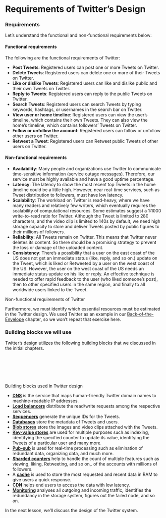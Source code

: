 # Requirements of Twitter’s Design

### Requirements <a href="#requirements-0" id="requirements-0"></a>

Let’s understand the functional and non-functional requirements below:

#### Functional requirements <a href="#functional-requirements-1" id="functional-requirements-1"></a>

The following are the functional requirements of Twitter:

* **Post Tweets**: Registered users can post one or more Tweets on Twitter.
* **Delete Tweets**: Registered users can delete one or more of their Tweets on Twitter.
* **Like or dislike Tweets**: Registered users can like and dislike public and their own Tweets on Twitter.
* **Reply to Tweets**: Registered users can reply to the public Tweets on Twitter.
* **Search Tweets**: Registered users can search Tweets by typing keywords, hashtags, or usernames in the search bar on Twitter.
* **View user or home timeline**: Registered users can view the user’s timeline, which contains their own Tweets. They can also view the home’s timeline, which contains followers’ Tweets on Twitter.
* **Follow or unfollow the account**: Registered users can follow or unfollow other users on Twitter.
* **Retweet a Tweet**: Registered users can Retweet public Tweets of other users on Twitter.

#### Non-functional requirements <a href="#non-functional-requirements-2" id="non-functional-requirements-2"></a>

* **Availability**: Many people and organizations use Twitter to communicate time-sensitive information (service outage messages). Therefore, our service must be highly available and have a good uptime percentage.
* **Latency**: The latency to show the most recent top Tweets in the home timeline could be a little high. However, near real-time services, such as Tweet distribution to followers, must have low latency.
* **Scalability**: The workload on Twitter is read-heavy, where we have many readers and relatively few writers, which eventually requires the scalability of computational resources. Some estimates suggest a 1:1000 write-to-read ratio for Twitter. Although the Tweet is limited to 280 characters, and the video clip is limited to 140s by default, we need high storage capacity to store and deliver Tweets posted by public figures to their millions of followers.
* **Reliability**: All Tweets remain on Twitter. This means that Twitter never deletes its content. So there should be a promising strategy to prevent the loss or damage of the uploaded content.
* **Consistency**: There’s a possibility that a user on the east coast of the US does not get an immediate status (like, reply, and so on.) update on the Tweet, which is liked or Retweeted by a user on the west coast of the US. However, the user on the west coast of the US needs an immediate status update on his like or reply. An effective technique is needed to offer rapid feedback to the user (who liked someone’s post), then to other specified users in the same region, and finally to all worldwide users linked to the Tweet.

Non-functional requirements of Twitter

Furthermore, we must identify which essential resources must be estimated in the Twitter design. We used Twitter as an example in our [Back-of-the-Envelope](https://www.educative.io/collection/page/10370001/4941429335392256/5711642666467328) chapter, so we won’t repeat that exercise here.

### Building blocks we will use <a href="#building-blocks-we-will-use-0" id="building-blocks-we-will-use-0"></a>

Twitter’s design utilizes the following building blocks that we discussed in the initial chapters.

![](data:image/svg+xml;base64,PHN2ZyB3aWR0aD0iOTM2IiBoZWlnaHQ9IjE2OSIgeG1sbnM9Imh0dHA6Ly93d3cudzMub3JnLzIwMDAvc3ZnIiB2ZXJzaW9uPSIxLjEiLz4=)Building blocks used in Twitter design

* [**DNS**](../domain-name-system/introduction-to-domain-name-system-dns.md) is the service that maps human-friendly Twitter domain names to machine-readable IP addresses.
* [**Load balancers**](../load-balancers/introduction-to-load-balancers.md) distribute the read/write requests among the respective services.
* [**Sequencers**](../sequencer/system-design-sequencer.md) generate the unique IDs for the Tweets.
* [**Databases**](../databases/introduction-to-databases.md) store the metadata of Tweets and users.
* [**Blob stores**](../blob-store/system-design-a-blob-store.md) store the images and video clips attached with the Tweets.
* [**Key-value stores**](../key-value-store/system-design-the-key-value-store.md) are used for multiple purposes such as indexing, identifying the specified counter to update its value, identifying the Tweets of a particular user and many more.
* [**Pub-sub**](../pub-sub/system-design-the-pub-sub-abstraction.md) is used for real-time processing such as elimination of redundant data, organizing data, and much more.
* [**Sharded counters**](../sharded-counters/system-design-the-sharded-counters.md) help to handle the count of multiple features such as viewing, liking, Retweeting, and so on,. of the accounts with millions of followers.
* A [**cache**](../distributed-cache/system-design-the-distributed-cache.md) is used to store the most requested and recent data in RAM to give users a quick response.
* [**CDN**](../content-delivery-network-cdn/system-design-the-content-delivery-network-cdn.md) helps end users to access the data with low latency.
* [**Monitoring**](../distributed-monitoring/system-design-distributed-monitoring.md) analyses all outgoing and incoming traffic, identifies the redundancy in the storage system, figures out the failed node, and so on.

In the next lesson, we’ll discuss the design of the Twitter system.

